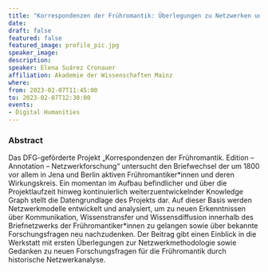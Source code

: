 ```yaml
---
title: "Korrespondenzen der Frühromantik: Überlegungen zu Netzwerken und Methoden"
date:
draft: false
featured: false
featured_image: profile_pic.jpg
speaker_image:
description:
speaker: Elena Suárez Cronauer
affiliation: Akademie der Wissenschaften Mainz
where:
from: 2023-02-07T11:45:00
to: 2023-02-07T12:30:00
events:
- Digital Humanities
---
```


### Abstract

Das DFG-geförderte Projekt „Korrespondenzen der Frühromantik. Edition – Annotation – Netzwerkforschung“ untersucht den Briefwechsel der um 1800 vor allem in Jena und Berlin aktiven Frühromantiker\*innen und deren Wirkungskreis. Ein momentan im Aufbau befindlicher und über die Projektlaufzeit hinweg kontinuierlich weiterzuentwickelnder Knowledge Graph stellt die Datengrundlage des Projekts dar. Auf dieser Basis werden Netzwerkmodelle entwickelt und analysiert, um zu neuen Erkenntnissen über Kommunikation, Wissenstransfer und Wissensdiffusion innerhalb des Briefnetzwerks der Frühromantiker\*innen zu gelangen sowie über bekannte Forschungsfragen neu nachzudenken. Der Beitrag gibt einen Einblick in die Werkstatt mit ersten Überlegungen zur Netzwerkmethodologie sowie Gedanken zu neuen Forschungsfragen für die Frühromantik durch historische Netzwerkanalyse.
